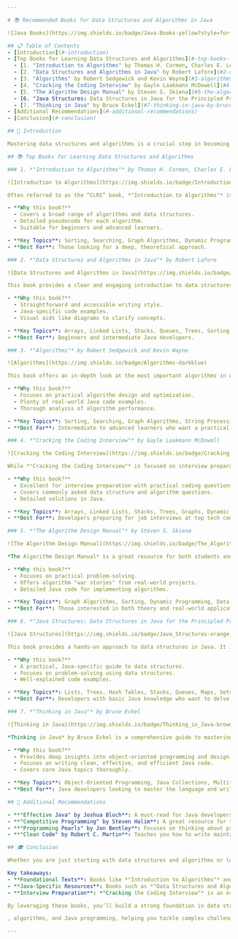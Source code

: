 ```yaml
---

# 📚 Recommended Books for Data Structures and Algorithms in Java

![Java Books](https://img.shields.io/badge/Java-Books-yellow?style=for-the-badge&logo=java)

## 📋 Table of Contents
- [Introduction](#-introduction)
- [Top Books for Learning Data Structures and Algorithms](#-top-books-for-learning-data-structures-and-algorithms)
  - [1. "Introduction to Algorithms" by Thomas H. Cormen, Charles E. Leiserson, Ronald L. Rivest, and Clifford Stein](#1-introduction-to-algorithms-by-thomas-h-cormen-charles-e-leiserson-ronald-l-rivest-and-clifford-stein)
  - [2. "Data Structures and Algorithms in Java" by Robert Lafore](#2-data-structures-and-algorithms-in-java-by-robert-lafore)
  - [3. "Algorithms" by Robert Sedgewick and Kevin Wayne](#3-algorithms-by-robert-sedgewick-and-kevin-wayne)
  - [4. "Cracking the Coding Interview" by Gayle Laakmann McDowell](#4-cracking-the-coding-interview-by-gayle-laakmann-mcdowell)
  - [5. "The Algorithm Design Manual" by Steven S. Skiena](#5-the-algorithm-design-manual-by-steven-s-skiena)
  - [6. "Java Structures: Data Structures in Java for the Principled Programmer" by Duane A. Bailey](#6-java-structures-data-structures-in-java-for-the-principled-programmer-by-duane-a-bailey)
  - [7. "Thinking in Java" by Bruce Eckel](#7-thinking-in-java-by-bruce-eckel)
- [Additional Recommendations](#-additional-recommendations)
- [Conclusion](#-conclusion)

## 🌟 Introduction

Mastering data structures and algorithms is a crucial step in becoming an effective Java developer, especially when working with complex problem-solving tasks, optimizations, and software design. Books provide an in-depth, structured approach to learning these concepts, with exercises and examples that help solidify your understanding. Below is a curated list of books that cover everything from fundamental data structures to advanced algorithms in Java.

## 📚 Top Books for Learning Data Structures and Algorithms

### 1. *"Introduction to Algorithms"* by Thomas H. Cormen, Charles E. Leiserson, Ronald L. Rivest, and Clifford Stein

![Introduction to Algorithms](https://img.shields.io/badge/Introduction_to_Algorithms-gray)

Often referred to as the “CLRS” book, *"Introduction to Algorithms"* is considered a comprehensive guide to the field of algorithms. It provides in-depth explanations of algorithms with rigorous mathematical analysis and is ideal for anyone looking to develop a solid theoretical understanding.

- **Why this book?**
  - Covers a broad range of algorithms and data structures.
  - Detailed pseudocode for each algorithm.
  - Suitable for beginners and advanced learners.

- **Key Topics**: Sorting, Searching, Graph Algorithms, Dynamic Programming, Greedy Algorithms, Data Structures.
- **Best For**: Those looking for a deep, theoretical approach.

### 2. *"Data Structures and Algorithms in Java"* by Robert Lafore

![Data Structures and Algorithms in Java](https://img.shields.io/badge/Data_Structures_and_Algorithms_in_Java-lightblue)

This book provides a clear and engaging introduction to data structures and algorithms in Java. With plenty of code examples and diagrams, it makes learning complex topics easy. Each chapter ends with exercises to test your understanding, making it a practical choice for Java learners.

- **Why this book?**
  - Straightforward and accessible writing style.
  - Java-specific code examples.
  - Visual aids like diagrams to clarify concepts.

- **Key Topics**: Arrays, Linked Lists, Stacks, Queues, Trees, Sorting Algorithms, Graphs.
- **Best For**: Beginners and intermediate Java developers.

### 3. *"Algorithms"* by Robert Sedgewick and Kevin Wayne

![Algorithms](https://img.shields.io/badge/Algorithms-darkblue)

This book offers an in-depth look at the most important algorithms in use today, with detailed explanations and code in Java. *"Algorithms"* by Robert Sedgewick is known for its practical focus on performance, efficiency, and scalability, making it a must-read for developers who want to write optimized Java code.

- **Why this book?**
  - Focuses on practical algorithm design and optimization.
  - Plenty of real-world Java code examples.
  - Thorough analysis of algorithm performance.

- **Key Topics**: Sorting, Searching, Graph Algorithms, String Processing, Geometric Algorithms.
- **Best For**: Intermediate to advanced learners who want a practical approach.

### 4. *"Cracking the Coding Interview"* by Gayle Laakmann McDowell

![Cracking the Coding Interview](https://img.shields.io/badge/Cracking_the_Coding_Interview-green)

While *"Cracking the Coding Interview"* is focused on interview preparation, it is an excellent resource for brushing up on data structures and algorithms in Java. This book provides 189 programming questions, with detailed solutions and explanations, specifically tailored to prepare you for technical interviews.

- **Why this book?**
  - Excellent for interview preparation with practical coding questions.
  - Covers commonly asked data structure and algorithm questions.
  - Detailed solutions in Java.

- **Key Topics**: Arrays, Linked Lists, Stacks, Trees, Graphs, Dynamic Programming, Bit Manipulation.
- **Best For**: Developers preparing for job interviews at top tech companies.

### 5. *"The Algorithm Design Manual"* by Steven S. Skiena

![The Algorithm Design Manual](https://img.shields.io/badge/The_Algorithm_Design_Manual-lightgray)

*The Algorithm Design Manual* is a great resource for both students and professionals who want to understand the design and analysis of algorithms. It combines theoretical analysis with practical algorithm implementations, including plenty of sample code in Java.

- **Why this book?**
  - Focuses on practical problem-solving.
  - Offers algorithm "war stories" from real-world projects.
  - Detailed Java code for implementing algorithms.

- **Key Topics**: Graph Algorithms, Sorting, Dynamic Programming, Data Structures, Optimization.
- **Best For**: Those interested in both theory and real-world applications.

### 6. *"Java Structures: Data Structures in Java for the Principled Programmer"* by Duane A. Bailey

![Java Structures](https://img.shields.io/badge/Java_Structures-orange)

This book provides a hands-on approach to data structures in Java. It is ideal for Java developers who want to understand how data structures are implemented under the hood and how to apply them effectively in real-world projects.

- **Why this book?**
  - A practical, Java-specific guide to data structures.
  - Focuses on problem-solving using data structures.
  - Well-explained code examples.

- **Key Topics**: Lists, Trees, Hash Tables, Stacks, Queues, Maps, Sets.
- **Best For**: Developers with basic Java knowledge who want to delve deeper into data structures.

### 7. *"Thinking in Java"* by Bruce Eckel

![Thinking in Java](https://img.shields.io/badge/Thinking_in_Java-brown)

*Thinking in Java* by Bruce Eckel is a comprehensive guide to mastering Java. It focuses on object-oriented programming, design patterns, and Java’s core libraries, making it an essential book for both beginners and experienced Java developers. The book doesn’t solely focus on data structures and algorithms, but it provides a solid foundation in Java and the principles that underpin efficient code design.

- **Why this book?**
  - Provides deep insights into object-oriented programming and design patterns.
  - Focuses on writing clean, effective, and efficient Java code.
  - Covers core Java topics thoroughly.

- **Key Topics**: Object-Oriented Programming, Java Collections, Multithreading, Exception Handling, Design Patterns.
- **Best For**: Java developers looking to master the language and write well-structured, scalable code.

## 📘 Additional Recommendations

- **"Effective Java" by Joshua Bloch**: A must-read for Java developers, focusing on best practices for writing clean, efficient Java code.
- **"Competitive Programming" by Steven Halim**: A great resource for those looking to apply their algorithmic knowledge to competitive programming.
- **"Programming Pearls" by Jon Bentley**: Focuses on thinking about problem-solving and algorithmic design in a practical, approachable way.
- **"Clean Code" by Robert C. Martin**: Teaches you how to write maintainable, efficient, and readable code, which is essential when implementing complex algorithms.

## 🎓 Conclusion

Whether you are just starting with data structures and algorithms or looking to deepen your understanding, the books listed above offer a wealth of knowledge that can help you become a better Java developer. From theoretical concepts to practical coding challenges, these resources provide a solid foundation in algorithm design and optimization.

Key takeaways:
- **Foundational Texts**: Books like *"Introduction to Algorithms"* and *"Algorithms"* offer deep insights into the theoretical underpinnings of algorithms.
- **Java-Specific Resources**: Books such as *"Data Structures and Algorithms in Java"* and *"Java Structures"* provide practical code examples that you can apply in your Java projects.
- **Interview Preparation**: *"Cracking the Coding Interview"* is an essential guide for developers preparing for technical interviews.

By leveraging these books, you’ll build a strong foundation in data structures

, algorithms, and Java programming, helping you tackle complex challenges with confidence! 📖💻🚀

---
```

